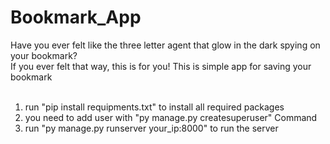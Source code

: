 # Bookmark_App
Have you ever felt like the three letter agent that glow in the dark spying on your bookmark?<br>
If you ever felt that way, this is for you!
This is simple app for saving your bookmark<br>
<br>
1. run "pip install requipments.txt" to install all required packages<br>
2. you need to add user with "py manage.py createsuperuser" Command<br>
3. run "py manage.py runserver your_ip:8000" to run the server<br>

